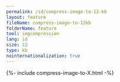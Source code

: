 ```yaml
---
permalink: /id/compress-image-to-12-kb
layout: feature
fileName: compress-image-to-12kb
folderName: feature
tool: imgcompression
lang: id
size: 12
type: kb
nointernationalization: true
---
```

{%- include compress-image-to-X.html -%}       
